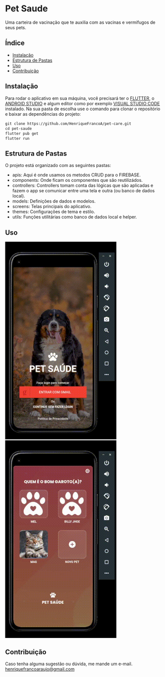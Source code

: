# Pet Saude

Uma carteira de vacinação que te auxilia com as vacinas e vermífugos de seus pets.

## Índice

- [Instalação](#instalação)
- [Estrutura de Pastas](#estrutura-de-pastas)
- [Uso](#uso)
- [Contribuição](#contribuição)

## Instalação

Para rodar o aplicativo em sua máquina, você precisará ter o [FLUTTER](https://docs.flutter.dev/get-started/install?gclid=Cj0KCQiAr8eqBhD3ARIsAIe-buOCyorPJPqdTYdVsdQKOzuPqGzAprGPu3pwPxjTnLtOOHdLSoAsh1saAgUvEALw_wcB&gclsrc=aw.ds), o [ANDROID STUDIO](https://developer.android.com/studio?gclid=Cj0KCQiAr8eqBhD3ARIsAIe-buMqmR_CMoH5O7WV2e1b4c3vFVYSijnSrKssVmVXcEa6bNvX_FOnd-AaAl25EALw_wcB&gclsrc=aw.ds&hl=pt-br) e algum editor como por exemplo [VISUAL STUDIO CODE](https://code.visualstudio.com/download) instalado.
Na sua pasta de escolha use o comando para clonar o repositório e baixar as dependências do projeto:
```
git clone https://github.com/HenriqueFrancoA/pet-care.git
cd pet-saude
flutter pub get
flutter run
```

## Estrutura de Pastas
O projeto está organizado com as seguintes pastas:

- apis: Aqui é onde usamos os metodos CRUD para o FIREBASE.
- components: Onde ficam os componentes que são reutilizádos.
- controllers: Controllers tomam conta das lógicas que são aplicadas e fazem o app se comunicar entre uma tela e outra (ou banco de dados local).
- models: Definições de dados e modelos.
- screens: Telas principais do aplicativo.
- themes: Configurações de tema e estilo.
- utils: Funções utilitárias como banco de dados local e helper.

## Uso
![Login](/assets/image/readme01.gif)   ![Infos](/assets/image/readme02.gif)


## Contribuição
Caso tenha alguma sugestão ou dúvida, me mande um e-mail. 
henriquefrancoaraujo@gmail.com
